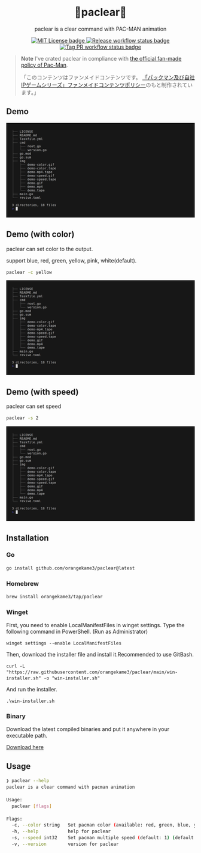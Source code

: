 <div align="center">
  
# 👾paclear👾
  
paclear is a clear command with PAC-MAN animation
  
<a href="https://opensource.org/licenses/MIT">
<img src="https://img.shields.io/badge/License-MIT-yellow.svg" alt="MIT License badge">
</a>
<a href="https://pkg.go.dev/github.com/orangekame3/stree">
<img src="https://github.com/orangekame3/paclear/actions/workflows/release.yml/badge.svg" alt="Release workflow status badge">
</a>
<a href="https://github.com/orangekame3/paclear/actions/workflows/tagpr.yml">
<img src="https://github.com/orangekame3/paclear/actions/workflows/tagpr.yml/badge.svg" alt="Tag PR workflow status badge">
</a>
</div>

> **Note**
> I've crated paclear in compliance with [the official fan-made policy of Pac-Man](https://www.pacman.com/jp/policy/fanmade.php).
>
>「このコンテンツはファンメイドコンテンツです。
>[「パックマン及び自社IPゲームシリーズ」ファンメイドコンテンツポリシー](https://www.pacman.com/jp/policy/fanmade.php)のもと制作されています。」

## Demo

<p align="center">
<img src="img/demo.gif" alt="Demonstration of paclear tool in action" height="auto" width="auto"/>
</p>

## Demo (with color)

paclear can set color to the output.

support blue, red, green, yellow, pink, white(default).

```bash
paclear -c yellow
```

<p align="center">
<img src="img/demo-color.gif" alt="Demonstration of paclear tool in action" height="auto" width="auto"/>
</p>

## Demo (with speed)

paclear can set speed

```bash
paclear -s 2
```

<p align="center">
<img src="img/demo-speed.gif" alt="Demonstration of paclear tool in action" height="auto" width="auto"/>
</p>

## Installation

### Go

```bash
go install github.com/orangekame3/paclear@latest
```

### Homebrew

```bash
brew install orangekame3/tap/paclear
```

### Winget

First, you need to enable LocalManifestFiles in winget settings.
Type the following command in PowerShell. (Run as Administrator)

```shell
winget settings --enable LocalManifestFiles
```

Then, download the installer file and install it.Recommended to use GitBash.

```shell
curl -L "https://raw.githubusercontent.com/orangekame3/paclear/main/win-installer.sh" -o "win-installer.sh"
```

And run the installer.

```shell
.\win-installer.sh
```

### Binary

Download the latest compiled binaries and put it anywhere in your executable path.

[Download here](https://github.com/orangekame3/paclear/releases)

## Usage

```bash
❯ paclear --help
paclear is a clear command with pacman animation

Usage:
  paclear [flags]

Flags:
  -c, --color string   Set pacman color (available: red, green, blue, yellow, pink) (default "white")
  -h, --help           help for paclear
  -s, --speed int32    Set pacman multiple speed (default: 1) (default 1)
  -v, --version        version for paclear

```
